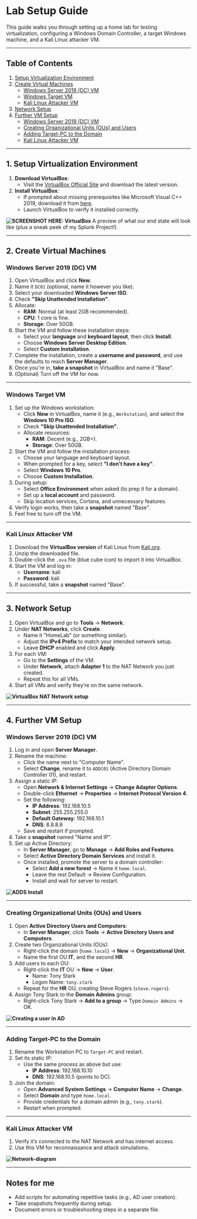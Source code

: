 # Lab Setup Guide

This guide walks you through setting up a home lab for testing virtualization, configuring a Windows Domain Controller, a target Windows machine, and a Kali Linux attacker VM.

---

## Table of Contents
1. [Setup Virtualization Environment](#1-setup-virtualization-environment)
2. [Create Virtual Machines](#2-create-virtual-machines)
   - [Windows Server 2019 (DC) VM](#windows-server-2019-dc-vm)
   - [Windows Target VM](#windows-target-vm)
   - [Kali Linux Attacker VM](#kali-linux-attacker-vm)
3. [Network Setup](#3-network-setup)
4. [Further VM Setup](#4-further-vm-setup)
   - [Windows Server 2019 (DC) VM](#windows-server-2019-dc-vm-1)
   - [Creating Organizational Units (OUs) and Users](#creating-organizational-units-ous-and-users)
   - [Adding Target-PC to the Domain](#adding-target-pc-to-the-domain)
   - [Kali Linux Attacker VM](#kali-linux-attacker-vm-1)

---

## 1. Setup Virtualization Environment
1. **Download VirtualBox**:
   - Visit the [VirtualBox Official Site](https://www.virtualbox.org/) and download the latest version.
2. **Install VirtualBox**:
   - If prompted about missing prerequisites like Microsoft Visual C++ 2019, download it from [here](https://learn.microsoft.com/en-us/cpp/windows/latest-supported-vc-redist?view=msvc-170).
   - Launch VirtualBox to verify it installed correctly.

**![SCREENSHOT HERE: VirtualBox](/screenshots/virtualbox-dashboard.png)**
A preview of what our end state will look like (plus a sneak peek of my Splunk Project!).

---

## 2. Create Virtual Machines

### **Windows Server 2019 (DC) VM**
1. Open VirtualBox and click **New**.
2. Name it `DC01` (optional, name it however you like).
3. Select your downloaded **Windows Server ISO**.
4. Check **"Skip Unattended Installation"**.
5. Allocate:
   - **RAM**: Normal (at least 2GB recommended).
   - **CPU**: 1 core is fine.
   - **Storage**: Over 50GB.
6. Start the VM and follow these installation steps:
   - Select your **language** and **keyboard layout**, then click **Install**.
   - Choose **Windows Server Desktop Edition**.
   - Select **Custom Installation**.
7. Complete the installation, create a **username and password**, and use the defaults to reach **Server Manager**.
8. Once you're in, **take a snapshot** in VirtualBox and name it "Base".
9. (Optional) Turn off the VM for now.

---

### **Windows Target VM**
1. Set up the Windows workstation:
   - Click **New** in VirtualBox, name it (e.g., `Workstation`), and select the **Windows 10 Pro ISO**.
   - Check **"Skip Unattended Installation"**.
   - Allocate resources:
     - **RAM**: Decent (e.g., 2GB+).
     - **Storage**: Over 50GB.
2. Start the VM and follow the installation process:
   - Choose your language and keyboard layout.
   - When prompted for a key, select **"I don’t have a key"**.
   - Select **Windows 10 Pro**.
   - Choose **Custom Installation**.
3. During setup:
   - Select **Office Environment** when asked (to prep it for a domain).
   - Set up a **local account** and password.
   - Skip location services, Cortana, and unnecessary features.
4. Verify login works, then take a **snapshot** named "Base".
5. Feel free to turn off the VM.

---

### **Kali Linux Attacker VM**
1. Download the **VirtualBox version** of Kali Linux from [Kali.org](https://www.kali.org/).
2. Unzip the downloaded file.
3. Double-click the `.ova` file (blue cube icon) to import it into VirtualBox.
4. Start the VM and log in:
   - **Username**: kali  
   - **Password**: kali
5. If successful, take a **snapshot** named "Base".

---

## 3. Network Setup

1. Open VirtualBox and go to **Tools** → **Network**.
2. Under **NAT Networks**, click **Create**.
   - Name it "HomeLab" (or something similar).
   - Adjust the **IPv4 Prefix** to match your intended network setup.
   - Leave **DHCP** enabled and click **Apply**.
3. For each VM:
   - Go to the **Settings** of the VM.
   - Under **Network**, attach **Adapter 1** to the NAT Network you just created.
   - Repeat this for all VMs.
4. Start all VMs and verify they’re on the same network.

**![VirtualBox NAT Network setup](/screenshots/nat-setup.png)**

---

## 4. Further VM Setup

### **Windows Server 2019 (DC) VM**
1. Log in and open **Server Manager**.
2. Rename the machine:
   - Click the name next to "Computer Name".
   - Select **Change**, rename it to `ADDC01` (Active Directory Domain Controller 01), and restart.
3. Assign a static IP:
   - Open **Network & Internet Settings** → **Change Adapter Options**.
   - Double-click **Ethernet** → **Properties** → **Internet Protocol Version 4**.
   - Set the following:
     - **IP Address**: 192.168.10.5
     - **Subnet**: 255.255.255.0
     - **Default Gateway**: 192.168.10.1
     - **DNS**: 8.8.8.8
   - Save and restart if prompted.
4. Take a **snapshot** named "Name and IP".
5. Set up Active Directory:
   - In **Server Manager**, go to **Manage** → **Add Roles and Features**.
   - Select **Active Directory Domain Services** and install it.
   - Once installed, promote the server to a domain controller:
     - Select **Add a new forest** → Name it `home.local`.
     - Leave the rest Default → Review Configuration.
     - Install and wait for server to restart.

**![ADDS Install](/screenshots/adds-install.png)**

---

### **Creating Organizational Units (OUs) and Users**
1. Open **Active Directory Users and Computers**:
   - In **Server Manager**, click **Tools** → **Active Directory Users and Computers**.
2. Create two Organizational Units (OUs):
   - Right-click the domain (`home.local`) → **New** → **Organizational Unit**.
   - Name the first OU **IT**, and the second **HR**.
3. Add users to each OU:
   - Right-click the **IT** OU → **New** → **User**.
     - Name: Tony Stark  
     - Logon Name: `tony.stark`
   - Repeat for the **HR** OU, creating Steve Rogers (`steve.rogers`).
4. Assign Tony Stark to the **Domain Admins** group:
   - Right-click Tony Stark → **Add to a group** → Type `Domain Admins` → OK.

**![Creating a user in AD](/screenshots/tony-stark.png)**

---

### **Adding Target-PC to the Domain**
1. Rename the Workstation PC to `Target-PC` and restart.
2. Set its static IP:
   - Use the same process as above but use:
     - **IP Address**: 192.168.10.10
     - **DNS**: 192.168.10.5 (points to DC).
3. Join the domain:
   - Open **Advanced System Settings** → **Computer Name** → **Change**.
   - Select **Domain** and type `home.local`.
   - Provide credentials for a domain admin (e.g., `tony.stark`).
   - Restart when prompted.

---

### **Kali Linux Attacker VM**
1. Verify it’s connected to the NAT Network and has internet access.
2. Use this VM for reconnaissance and attack simulations.

**![Network-diagram](/diagrams/network-diagram.png)**

---

## Notes for me
- Add scripts for automating repetitive tasks (e.g., AD user creation).
- Take snapshots frequently during setup.
- Document errors or troubleshooting steps in a separate file.
